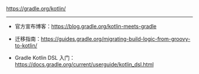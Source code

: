
https://gradle.org/kotlin/

---

* 官方宣布博客：https://blog.gradle.org/kotlin-meets-gradle

* 迁移指南：https://guides.gradle.org/migrating-build-logic-from-groovy-to-kotlin/

* Gradle Kotlin DSL 入门：https://docs.gradle.org/current/userguide/kotlin_dsl.html


